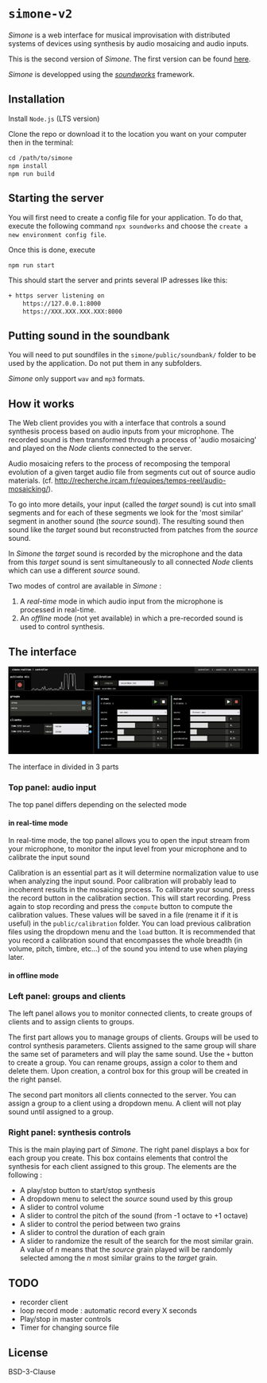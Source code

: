 # `simone-v2`

_Simone_ is a web interface for musical improvisation with distributed systems of devices using synthesis by audio mosaicing and audio inputs.

This is the second version of _Simone_. The first version can be found [here](https://github.com/ircam-ismm/simone).

_Simone_ is developped using the [*soundworks*](https://github.com/collective-soundworks/soundworks/) framework.

## Installation

Install `Node.js` (LTS version)

Clone the repo or download it to the location you want on your computer then in the terminal: 

```
cd /path/to/simone
npm install
npm run build
```

## Starting the server

You will first need to create a config file for your application.
To do that, execute the following command `npx soundworks` and choose the `create a new environment config file`.

Once this is done, execute

```
npm run start
```

This should start the server and prints several IP adresses like this: 

```
+ https server listening on
    https://127.0.0.1:8000
    https://XXX.XXX.XXX.XXX:8000
```

## Putting sound in the soundbank

You will need to put soundfiles in the `simone/public/soundbank/` folder to be used by the application. Do not put them in any subfolders.

_Simone_ only support `wav` and `mp3` formats.

## How it works

The Web client provides you with a interface that controls a sound synthesis process based on audio inputs from your microphone.
The recorded sound is then transformed through a process of 'audio mosaicing' and played on the _Node_ clients connected to the server.

Audio mosaicing refers to the process of recomposing the temporal evolution of a given target audio file from segments cut out of source audio materials. (cf. http://recherche.ircam.fr/equipes/temps-reel/audio-mosaicking/).

To go into more details, your input (called the _target_ sound) is cut into small segments and for each of these segments we look for the 'most similar' segment in another sound (the _source_ sound).
The resulting sound then sound like the _target_ sound but reconstructed from patches from the _source_ sound.

In _Simone_ the _target_ sound is recorded by the microphone and the data from this _target_ sound is sent simultaneously to all connected _Node_ clients which can use a different _source_ sound.

Two modes of control are available in _Simone_ :  
1) A *real-time* mode in which audio input from the microphone is processed in real-time.
2) An *offline* mode (not yet available) in which a pre-recorded sound is used to control synthesis.

## The interface

![](./public/images/interface.png)

The interface in divided in 3 parts

### Top panel: audio input
The top panel differs depending on the selected mode 

#### in real-time mode
In real-time mode, the top panel allows you to open the input stream from your microphone, to monitor the input level from your microphone and to calibrate the input sound 

Calibration is an essential part as it will determine normalization value to use when analyzing the input sound. Poor calibration will probably lead to incoherent results in the mosaicing process. 
To calibrate your sound, press the record button in the calibration section. This will start recording. Press again to stop recording and press the `compute` button to compute the calibration values. These values will be saved in a file (rename it if it is useful) in the `public/calibration` folder. You can load previous calibration files using the dropdown menu and the `load` button.
It is recommended that you record a calibration sound that encompasses the whole breadth (in volume, pitch, timbre, etc...) of the sound you intend to use when playing later.

#### in offline mode

### Left panel: groups and clients
The left panel allows you to monitor connected clients, to create groups of clients and to assign clients to groups.

The first part allows you to manage groups of clients. Groups will be used to control synthesis parameters. Clients assigned to the same group will share the same set of parameters and will play the same sound.
Use the `+` button to create a group. You can rename groups, assign a color to them and delete them. Upon creation, a control box for this group will be created in the right pansel.

The second part monitors all clients connected to the server. You can assign a group to a client using a dropdown menu. A client will not play sound until assigned to a group.

### Right panel: synthesis controls
This is the main playing part of _Simone_. The right panel displays a box for each group you create. This box contains elements that control the synthesis for each client assigned to this group.
The elements are the following :

- A play/stop button to start/stop synthesis
- A dropdown menu to select the _source_ sound used by this group
- A slider to control volume
- A slider to control the pitch of the sound (from -1 octave to +1 octave)
- A slider to control the period between two grains 
- A slider to control the duration of each grain
- A slider to randomize the result of the search for the most similar grain. A value of _n_ means that the _source_ grain played will be randomly selected among the _n_ most similar grains to the _target_ grain. 

## TODO 

- recorder client
- loop record mode : automatic record every X seconds
- Play/stop in master controls
- Timer for changing source file


## License
BSD-3-Clause